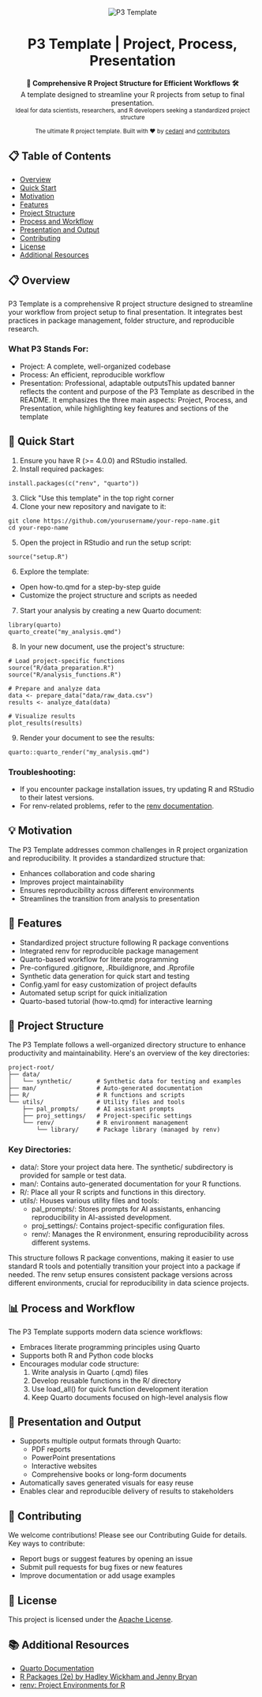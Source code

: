 <p align="center"><img src="src/assets/p3_logo.png" alt="P3 Template"></p> <h1 align="center">P3 Template | Project, Process, Presentation</h1> <div align="center"> <strong>🚀 Comprehensive R Project Structure for Efficient Workflows 🛠️</strong> <br> A template designed to streamline your R projects from setup to final presentation. <br> <sub>Ideal for data scientists, researchers, and R developers seeking a standardized project structure</sub> 


<sub>The ultimate R project template. Built with ❤︎ by <a href="https://github.com/cedanl">cedanl</a> and <a href="https://github.com/cedanl/r-p3-template/graphs/contributors"> contributors </a> 
</sub> 

</div>


## 📋 Table of Contents

- [Overview](#-overview)
- [Quick Start](#-quick-start)
- [Motivation](#-motivation)
- [Features](#-features)
- [Project Structure](#-project-structure)
- [Process and Workflow](#-process-and-workflow)
- [Presentation and Output](#-presentation-and-output)
- [Contributing](#-contributing)
- [License](#-license)
- [Additional Resources](#-additional-resources)

## 📋 Overview
P3 Template is a comprehensive R project structure designed to streamline your workflow from project setup to final presentation. It integrates best practices in package management, folder structure, and reproducible research.

### What P3 Stands For:

- Project: A complete, well-organized codebase
- Process: An efficient, reproducible workflow
- Presentation: Professional, adaptable outputsThis updated banner reflects the content and purpose of the P3 Template as described in the README. It emphasizes the three main aspects: Project, Process, and Presentation, while highlighting key features and sections of the template


## 🚀 Quick Start

1. Ensure you have R (>= 4.0.0) and RStudio installed.
2. Install required packages:
```
install.packages(c("renv", "quarto")) 
```
3. Click "Use this template" in the top right corner
4.  Clone your new repository and navigate to it:

```
git clone https://github.com/yourusername/your-repo-name.git
cd your-repo-name
```
5. Open the project in RStudio and run the setup script:
```
source("setup.R") 
```
6. Explore the template:
- Open how-to.qmd for a step-by-step guide
- Customize the project structure and scripts as needed

7. Start your analysis by creating a new Quarto document:
```
library(quarto)
quarto_create("my_analysis.qmd")
```

8. In your new document, use the project's structure:

```
# Load project-specific functions
source("R/data_preparation.R")
source("R/analysis_functions.R")

# Prepare and analyze data
data <- prepare_data("data/raw_data.csv")
results <- analyze_data(data)

# Visualize results
plot_results(results)

```

9. Render your document to see the results:

```
quarto::quarto_render("my_analysis.qmd")

```


### Troubleshooting:
- If you encounter package installation issues, try updating R and RStudio to their latest versions.
- For renv-related problems, refer to the [renv documentation](https://rstudio.github.io/renv/articles/renv.html).

## 💡 Motivation

The P3 Template addresses common challenges in R project organization and reproducibility. It provides a standardized structure that:
- Enhances collaboration and code sharing
- Improves project maintainability
- Ensures reproducibility across different environments
- Streamlines the transition from analysis to presentation

## 🌟 Features

- Standardized project structure following R package conventions
- Integrated renv for reproducible package management
- Quarto-based workflow for literate programming
- Pre-configured .gitignore, .Rbuildignore, and .Rprofile
- Synthetic data generation for quick start and testing
- Config.yaml for easy customization of project defaults
- Automated setup script for quick initialization
- Quarto-based tutorial (how-to.qmd) for interactive learning

## 📁 Project Structure
The P3 Template follows a well-organized directory structure to enhance productivity and maintainability. Here's an overview of the key directories:


```
project-root/
├── data/
│   └── synthetic/       # Synthetic data for testing and examples
├── man/                 # Auto-generated documentation
├── R/                   # R functions and scripts
└── utils/               # Utility files and tools
    ├── pal_prompts/     # AI assistant prompts
    ├── proj_settings/   # Project-specific settings
    └── renv/            # R environment management
        └── library/     # Package library (managed by renv)

```

### Key Directories:

- data/: Store your project data here. The synthetic/ subdirectory is provided for sample or test data.
- man/: Contains auto-generated documentation for your R functions.
- R/: Place all your R scripts and functions in this directory.
- utils/: Houses various utility files and tools:
    - pal_prompts/: Stores prompts for AI assistants, enhancing reproducibility in AI-assisted development.
    - proj_settings/: Contains project-specific configuration files.
    - renv/: Manages the R environment, ensuring reproducibility across different systems.

This structure follows R package conventions, making it easier to use standard R tools and potentially transition your project into a package if needed. The renv setup ensures consistent package versions across different environments, crucial for reproducibility in data science projects.



## 📊 Process and Workflow
The P3 Template supports modern data science workflows:

- Embraces literate programming principles using Quarto
- Supports both R and Python code blocks
- Encourages modular code structure:
    1. Write analysis in Quarto (.qmd) files
    2. Develop reusable functions in the R/ directory
    3. Use load_all() for quick function development iteration
    4. Keep Quarto documents focused on high-level analysis flow

## 🎨 Presentation and Output

- Supports multiple output formats through Quarto:
    - PDF reports
    - PowerPoint presentations
    - Interactive websites
    - Comprehensive books or long-form documents
- Automatically saves generated visuals for easy reuse
- Enables clear and reproducible delivery of results to stakeholders

## 🤝 Contributing

We welcome contributions! Please see our Contributing Guide for details. Key ways to contribute:

- Report bugs or suggest features by opening an issue
- Submit pull requests for bug fixes or new features
- Improve documentation or add usage examples

## 📄 License

This project is licensed under the [Apache License](LICENSE.md).

## 📚 Additional Resources

- [Quarto Documentation](https://quarto.org/)
- [R Packages (2e) by Hadley Wickham and Jenny Bryan](https://r-pkgs.org/)
- [renv: Project Environments for R](https://rstudio.github.io/renv/)
